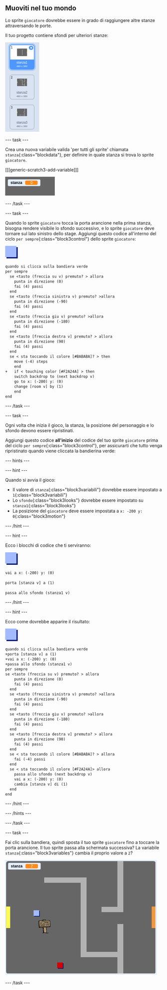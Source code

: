 ## Muoviti nel tuo mondo

Lo sprite `giocatore` dovrebbe essere in grado di raggiungere altre stanze attraversando le porte.

Il tuo progetto contiene sfondi per ulteriori stanze:

![schermata](images/world-backdrops.png)

--- task ---

Crea una nuova variabile valida 'per tutti gli sprite' chiamata `stanza`{:class="blockdata"}, per definire in quale stanza si trova lo sprite `giocatore`.

[[[generic-scratch3-add-variable]]]

![screenshot](images/world-room.png)

--- /task ---

--- task ---

Quando lo sprite `giocatore` tocca la porta arancione nella prima stanza, bisogna rendere visibile lo sfondo successivo, e lo sprite `giocatore` deve tornare sul lato sinistro dello stage. Aggiungi questo codice all'interno del ciclo `per sempre`{:class="block3control"} dello sprite `giocatore`:

![giocatore](images/player.png)

```blocks3
quando si clicca sulla bandiera verde
per sempre 
  se <tasto (freccia su v) premuto? > allora 
    punta in direzione (0)
    fai (4) passi
  end
  se <tasto (freccia sinistra v) premuto? >allora 
    punta in direzione (-90)
    fai (4) passi
  end
  se <tasto (freccia giu v) premuto? >allora 
    punta in direzione (-180)
    fai (4) passi
  end
  se <tasto [freccia destra v] premuto? > allora 
    punta in direzione (90)
    fai (4) passi
  end
  se < sta toccando il colore [#BABABA]? > then
    move (-4) steps
    end
+   if < touching color [#F2A24A] > then
    switch backdrop to (next backdrop v)
    go to x: (-200) y: (0)
    change [room v] by (1)
    end
end
```

--- /task ---

--- task ---

Ogni volta che inizia il gioco, la stanza, la posizione del personaggio e lo sfondo devono essere ripristinati.

Aggiungi questo codice **all'inizio** del codice del tuo sprite `giocatore` prima del ciclo `per sempre`{:class="block3control"}, per assicurarti che tutto venga ripristinato quando viene cliccata la bandierina verde:

--- hints ---


--- hint ---

Quando si avvia il gioco:

+ Il valore di `stanza`{:class="block3variabili"} dovrebbe essere impostato a `1`{:class="block3variabili"}
+ Lo `sfondo`{:class="block3looks"} dovrebbe essere impostato su `stanza1`{:class="block3looks"}
+ La posizione del `giocatore` deve essere impostata a `x: -200 y: 0`{:class="block3motion"}

--- /hint ---

--- hint ---

Ecco i blocchi di codice che ti serviranno:

![giocatore](images/player.png)

```blocks3
vai a x: (-200) y: (0)

porta [stanza v] a (1)

passa allo sfondo (stanza1 v)
```

--- /hint ---

--- hint ---

Ecco come dovrebbe apparire il risultato:

![giocatore](images/player.png)

```blocks3
quando si clicca sulla bandiera verde
+porta [stanza v] a (1)
+vai a x: (-200) y: (0)
+passa allo sfondo (stanza1 v)
per sempre 
se <tasto (freccia su v) premuto? > allora 
    punta in direzione (0)
    fai (4) passi
  end
  se <tasto (freccia sinistra v) premuto? >allora 
    punta in direzione (-90)
    fai (4) passi
  end
  se <tasto (freccia giu v) premuto? >allora 
    punta in direzione (-180)
    fai (4) passi
  end
  se <tasto [freccia destra v] premuto? > allora 
    punta in direzione (90)
    fai (4) passi
  end
  se < sta toccando il colore [#BABABA]? > allora 
    fai (-4) passi
  end
  se < sta toccando il colore [#F2A24A]> allora 
    passa allo sfondo (next backdrop v)
    vai a x: (-200) y: (0)
    cambia [stanza v] di (1)
  end
end
```

--- /hint ---

--- /hints ---

--- /task ---

--- task ---

Fai clic sulla bandiera, quindi sposta il tuo sprite `giocatore` fino a toccare la porta arancione. Il tuo sprite passa alla schermata successiva? La variabile `stanza`{:class="block3variables"} cambia il proprio valore a `2`?

![schermata](images/world-room-test.png)

--- /task ---